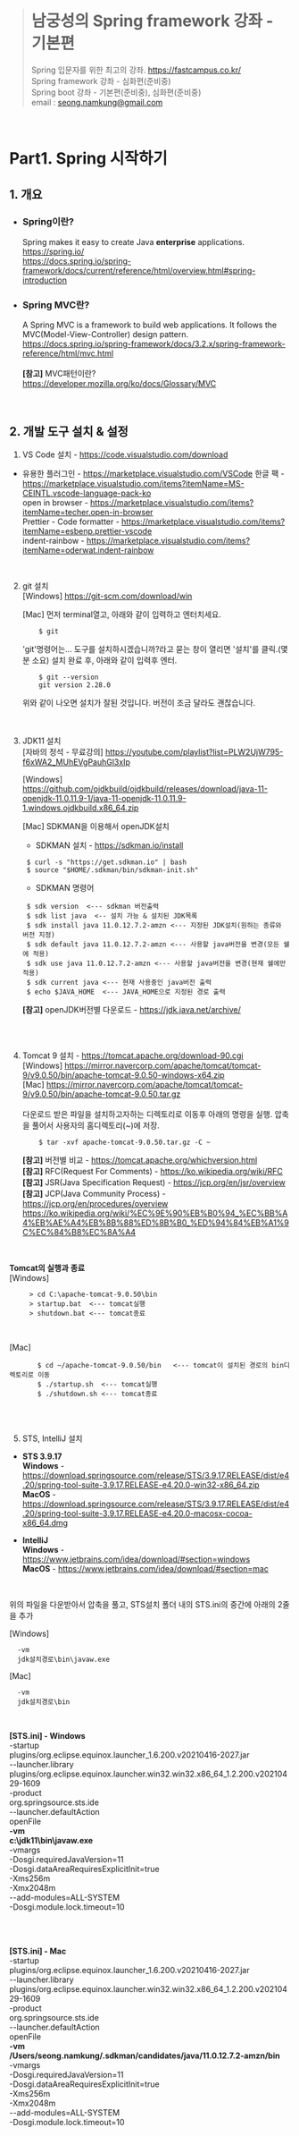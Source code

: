 > # 남궁성의 Spring framework 강좌 - 기본편
> Spring 입문자를 위한 최고의 강좌.  https://fastcampus.co.kr/                
> Spring framework 강좌 - 심화편(준비중)  
> Spring boot 강좌 - 기본편(준비중), 심화편(준비중)  
> email : seong.namkung@gmail.com    
<br>

# Part1. Spring 시작하기
## 1. 개요    
  - ### Spring이란?  
    Spring makes it easy to create Java **enterprise** applications.  
    https://spring.io/  
    https://docs.spring.io/spring-framework/docs/current/reference/html/overview.html#spring-introduction  
  - ### Spring MVC란?  
    A Spring MVC is a framework to build web applications. It follows the MVC(Model-View-Controller) design pattern.
    https://docs.spring.io/spring-framework/docs/3.2.x/spring-framework-reference/html/mvc.html  
    <br>
    **[참고]** MVC패턴이란? https://developer.mozilla.org/ko/docs/Glossary/MVC  
<br>

## 2. 개발 도구 설치 & 설정  

1. VS Code 설치 - https://code.visualstudio.com/download  
  - 유용한 플러그인 - https://marketplace.visualstudio.com/VSCode
  한글 팩 - https://marketplace.visualstudio.com/items?itemName=MS-CEINTL.vscode-language-pack-ko  
  open in browser - https://marketplace.visualstudio.com/items?itemName=techer.open-in-browser  
  Prettier - Code formatter - https://marketplace.visualstudio.com/items?itemName=esbenp.prettier-vscode  
  indent-rainbow - https://marketplace.visualstudio.com/items?itemName=oderwat.indent-rainbow  
<br>

2. git 설치  
    [Windows] https://git-scm.com/download/win      
  
    [Mac] 먼저 terminal열고, 아래와 같이 입력하고 엔터치세요.   

           $ git
           
     'git'명령어는... 도구를 설치하시겠습니까?라고 묻는 창이 열리면 '설치'를 클릭.(몇분 소요) 설치 완료 후, 아래와 같이 입력후 엔터.
           
           $ git --version  
           git version 2.28.0  

    위와 같이 나오면 설치가 잘된 것입니다. 버전이 조금 달라도 괜찮습니다.  
    <br>
    <br>

3. JDK11 설치  
    [자바의 정석 - 무료강의] https://youtube.com/playlist?list=PLW2UjW795-f6xWA2_MUhEVgPauhGl3xIp  

    [Windows] https://github.com/ojdkbuild/ojdkbuild/releases/download/java-11-openjdk-11.0.11.9-1/java-11-openjdk-11.0.11.9-1.windows.ojdkbuild.x86_64.zip

    [Mac] SDKMAN을 이용해서 openJDK설치

   - SDKMAN 설치 - https://sdkman.io/install  

   ```
    $ curl -s "https://get.sdkman.io" | bash
    $ source "$HOME/.sdkman/bin/sdkman-init.sh"    
   ```

   - SDKMAN 명령어  
   ```
    $ sdk version  <--- sdkman 버전출력  
    $ sdk list java  <-- 설치 가능 & 설치된 JDK목록  
    $ sdk install java 11.0.12.7.2-amzn <--- 지정된 JDK설치(원하는 종류와 버전 지정)  
    $ sdk default java 11.0.12.7.2-amzn <--- 사용할 java버전을 변경(모든 쉘에 적용)
    $ sdk use java 11.0.12.7.2-amzn <--- 사용할 java버전을 변경(현재 쉘에만 적용)  
    $ sdk current java <--- 현재 사용중인 java버전 출력  
    $ echo $JAVA_HOME  <--- JAVA_HOME으로 지정된 경로 출력
   ```
   **[참고]** openJDK버전별 다운로드 - https://jdk.java.net/archive/
<br>
<br>

4. Tomcat 9 설치 - https://tomcat.apache.org/download-90.cgi  
  [Windows] https://mirror.navercorp.com/apache/tomcat/tomcat-9/v9.0.50/bin/apache-tomcat-9.0.50-windows-x64.zip  
  [Mac] https://mirror.navercorp.com/apache/tomcat/tomcat-9/v9.0.50/bin/apache-tomcat-9.0.50.tar.gz  
        <br>
    다운로드 받은 파일을 설치하고자하는 디렉토리로 이동후 아래의 명령을 실행. 압축을 풀어서 사용자의 홈디렉토리(~)에 저장.  

    ```
        $ tar -xvf apache-tomcat-9.0.50.tar.gz -C ~  
    ```

   **[참고]** 버전별 비교 - https://tomcat.apache.org/whichversion.html  
   **[참고]** RFC(Request For Comments) - https://ko.wikipedia.org/wiki/RFC  
   **[참고]** JSR(Java Specification Request) - https://jcp.org/en/jsr/overview  
   **[참고]** JCP(Java Community Process) - https://jcp.org/en/procedures/overview  
              https://ko.wikipedia.org/wiki/%EC%9E%90%EB%B0%94_%EC%BB%A4%EB%AE%A4%EB%8B%88%ED%8B%B0_%ED%94%84%EB%A1%9C%EC%84%B8%EC%8A%A4  
  <br>
    
   **Tomcat의 실행과 종료**  
       [Windows]  


   ```
        > cd C:\apache-tomcat-9.0.50\bin
        > startup.bat  <--- tomcat실행  
        > shutdown.bat <--- tomcat종료  
   ```  
 <br>
 
   [Mac]
 
 ```
        $ cd ~/apache-tomcat-9.0.50/bin   <--- tomcat이 설치된 경로의 bin디렉토리로 이동
        $ ./startup.sh  <--- tomcat실행  
        $ ./shutdown.sh <--- tomcat종료   
   ```
  <br>  
  <br>  
  
5. STS, IntelliJ 설치   
- **STS 3.9.17**  
**Windows** - https://download.springsource.com/release/STS/3.9.17.RELEASE/dist/e4.20/spring-tool-suite-3.9.17.RELEASE-e4.20.0-win32-x86_64.zip  
**MacOS** - https://download.springsource.com/release/STS/3.9.17.RELEASE/dist/e4.20/spring-tool-suite-3.9.17.RELEASE-e4.20.0-macosx-cocoa-x86_64.dmg  

- **IntelliJ**   
**Windows** - https://www.jetbrains.com/idea/download/#section=windows  
**MacOS** - https://www.jetbrains.com/idea/download/#section=mac  
<br>

위의 파일을 다운받아서 압축을 풀고, STS설치 폴더 내의 STS.ini의 중간에 아래의 2줄을 추가

[Windows]
```
  -vm  
  jdk설치경로\bin\javaw.exe  
``` 

[Mac]
```
  -vm  
  jdk설치경로\bin  
```  
  <BR>
    
**[STS.ini] - Windows**    
-startup  
plugins/org.eclipse.equinox.launcher_1.6.200.v20210416-2027.jar  
--launcher.library  
plugins/org.eclipse.equinox.launcher.win32.win32.x86_64_1.2.200.v20210429-1609  
-product  
org.springsource.sts.ide  
--launcher.defaultAction  
openFile  
**-vm**  
**c:\jdk11\bin\javaw.exe**  
-vmargs  
-Dosgi.requiredJavaVersion=11  
-Dosgi.dataAreaRequiresExplicitInit=true  
-Xms256m  
-Xmx2048m  
--add-modules=ALL-SYSTEM  
-Dosgi.module.lock.timeout=10  
  
<br>
<br>  
  
**[STS.ini] - Mac**    
-startup  
plugins/org.eclipse.equinox.launcher_1.6.200.v20210416-2027.jar  
--launcher.library  
plugins/org.eclipse.equinox.launcher.win32.win32.x86_64_1.2.200.v20210429-1609  
-product  
org.springsource.sts.ide  
--launcher.defaultAction  
openFile  
**-vm**  
**/Users/seong.namkung/.sdkman/candidates/java/11.0.12.7.2-amzn/bin**  
-vmargs  
-Dosgi.requiredJavaVersion=11  
-Dosgi.dataAreaRequiresExplicitInit=true  
-Xms256m  
-Xmx2048m  
--add-modules=ALL-SYSTEM  
-Dosgi.module.lock.timeout=10  
      
      
  

